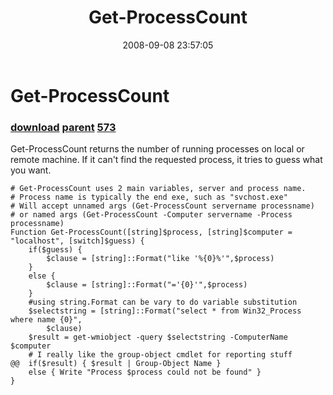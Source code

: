 ﻿---
pid:            572
parent:         564
children:       573
poster:         Bas Bossink
title:          Get-ProcessCount
date:           2008-09-08 23:57:05
description:    Get-ProcessCount returns the number of running processes on local or remote machine. If it can't find the requested process, it tries to guess what you want.
format:         posh
---

# Get-ProcessCount

### [download](572.ps1) [parent](564.md) [573](573.md)

Get-ProcessCount returns the number of running processes on local or remote machine. If it can't find the requested process, it tries to guess what you want.

```posh
# Get-ProcessCount uses 2 main variables, server and process name.
# Process name is typically the end exe, such as "svchost.exe"
# Will accept unnamed args (Get-ProcessCount servername processname)
# or named args (Get-ProcessCount -Computer servername -Process processname)
Function Get-ProcessCount([string]$process, [string]$computer = "localhost", [switch]$guess) {
	if($guess) {
		$clause = [string]::Format("like '%{0}%'",$process)
	}
	else {
		$clause = [string]::Format("='{0}'",$process)
	}
	#using string.Format can be vary to do variable substitution
	$selectstring = [string]::Format("select * from Win32_Process where name {0}",
		$clause)
	$result = get-wmiobject -query $selectstring -ComputerName $computer
	# I really like the group-object cmdlet for reporting stuff 
@@	if($result) { $result | Group-Object Name }
	else { Write "Process $process could not be found" }
}
```
